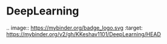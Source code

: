 # DeepLearning
.. image:: https://mybinder.org/badge_logo.svg
 :target: https://mybinder.org/v2/gh/KKeshav1101/DeepLearning/HEAD
